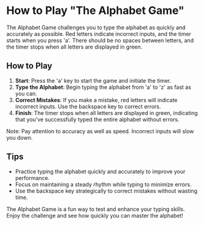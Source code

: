 
# How to Play "The Alphabet Game"

The Alphabet Game challenges you to type the alphabet as quickly and accurately as possible. Red letters indicate incorrect inputs, and the timer starts when you press 'a'. There should be no spaces between letters, and the timer stops when all letters are displayed in green.  


## How to Play
1. **Start**: Press the 'a' key to start the game and initiate the timer.
2. **Type the Alphabet**: Begin typing the alphabet from 'a' to 'z' as fast as you can.
3. **Correct Mistakes**: If you make a mistake, red letters will indicate incorrect inputs. Use the backspace key to correct errors.
4. **Finish**: The timer stops when all letters are displayed in green, indicating that you've successfully typed the entire alphabet without errors.

Note: Pay attention to accuracy as well as speed. Incorrect inputs will slow you down.  


## Tips
- Practice typing the alphabet quickly and accurately to improve your performance.
- Focus on maintaining a steady rhythm while typing to minimize errors.
- Use the backspace key strategically to correct mistakes without wasting time.


The Alphabet Game is a fun way to test and enhance your typing skills. Enjoy the challenge and see how quickly you can master the alphabet!


